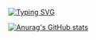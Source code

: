 [![Typing SVG](https://readme-typing-svg.demolab.com/?lines=Just+chilling+😎)](https://git.io/typing-svg)

[![Anurag's GitHub stats](https://github-readme-stats.vercel.app/api?username=Charaurans)](https://github.com/anuraghazra/github-readme-stats)

<!--
**Charaurans/Charaurans** is a ✨ _special_ ✨ repository because its `README.md` (this file) appears on your GitHub profile.

Here are some ideas to get you started:

- 🔭 I’m currently working on ...
- 🌱 I’m currently learning ...
- 👯 I’m looking to collaborate on ...
- 🤔 I’m looking for help with ...
- 💬 Ask me about ...
- 📫 How to reach me: ...
- 😄 Pronouns: ...
- ⚡ Fun fact: ...
-->
